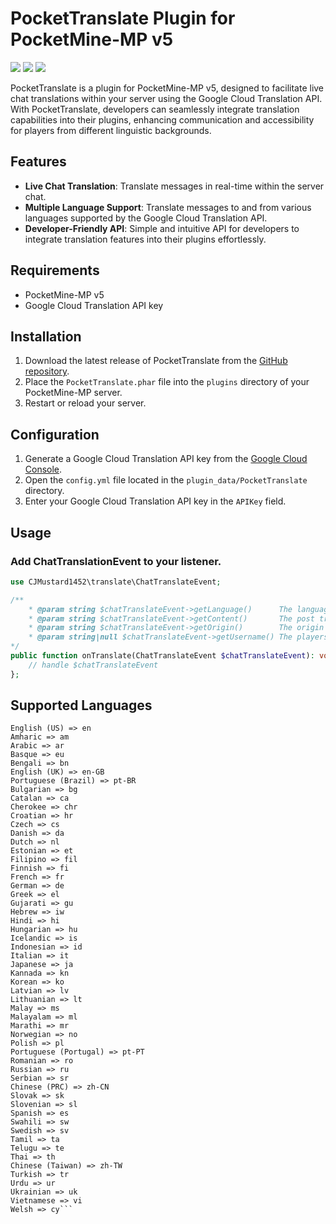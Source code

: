 # PocketTranslate Plugin for PocketMine-MP v5
[![](https://poggit.pmmp.io/shield.api/PocketTranslate)](https://poggit.pmmp.io/p/PocketTranslate)
[![](https://poggit.pmmp.io/shield.state/PocketTranslate)](https://poggit.pmmp.io/p/PocketTranslate)
[![](https://poggit.pmmp.io/shield.dl.total/PocketTranslate)](https://poggit.pmmp.io/p/PocketTranslate)

PocketTranslate is a plugin for PocketMine-MP v5, designed to facilitate live chat translations within your server using the Google Cloud Translation API. With PocketTranslate, developers can seamlessly integrate translation capabilities into their plugins, enhancing communication and accessibility for players from different linguistic backgrounds.

## Features

- **Live Chat Translation**: Translate messages in real-time within the server chat.
- **Multiple Language Support**: Translate messages to and from various languages supported by the Google Cloud Translation API.
- **Developer-Friendly API**: Simple and intuitive API for developers to integrate translation features into their plugins effortlessly.

## Requirements

- PocketMine-MP v5
- Google Cloud Translation API key

## Installation

1. Download the latest release of PocketTranslate from the [GitHub repository]([https://github.com/example/repository](https://github.com/CJMustard1452/PocketTranslate)).
2. Place the `PocketTranslate.phar` file into the `plugins` directory of your PocketMine-MP server.
3. Restart or reload your server.

## Configuration

1. Generate a Google Cloud Translation API key from the [Google Cloud Console](https://console.cloud.google.com).
2. Open the `config.yml` file located in the `plugin_data/PocketTranslate` directory.
3. Enter your Google Cloud Translation API key in the `APIKey` field.

## Usage

### Add ChatTranslationEvent to your listener.

```php
use CJMustard1452\translate\ChatTranslateEvent;

/**
	* @param string $chatTranslateEvent->getLanguage()      The language the message has been translated to.
	* @param string $chatTranslateEvent->getContent()       The post translated content.
	* @param string $chatTranslateEvent->getOrigin()        The origin language.
	* @param string|null $chatTranslateEvent->getUsername() The players username
*/
public function onTranslate(ChatTranslateEvent $chatTranslateEvent): void {
	// handle $chatTranslateEvent
};
```

## Supported Languages
```
English (US) => en
Amharic => am
Arabic => ar
Basque => eu
Bengali => bn
English (UK) => en-GB
Portuguese (Brazil) => pt-BR
Bulgarian => bg
Catalan => ca
Cherokee => chr
Croatian => hr
Czech => cs
Danish => da
Dutch => nl
Estonian => et
Filipino => fil
Finnish => fi
French => fr
German => de
Greek => el
Gujarati => gu
Hebrew => iw
Hindi => hi
Hungarian => hu
Icelandic => is
Indonesian => id
Italian => it
Japanese => ja
Kannada => kn
Korean => ko
Latvian => lv
Lithuanian => lt
Malay => ms
Malayalam => ml
Marathi => mr
Norwegian => no
Polish => pl
Portuguese (Portugal) => pt-PT
Romanian => ro
Russian => ru
Serbian => sr
Chinese (PRC) => zh-CN
Slovak => sk
Slovenian => sl
Spanish => es
Swahili => sw
Swedish => sv
Tamil => ta
Telugu => te
Thai => th
Chinese (Taiwan) => zh-TW
Turkish => tr
Urdu => ur
Ukrainian => uk
Vietnamese => vi
Welsh => cy```
